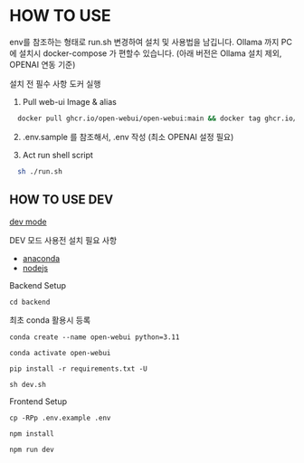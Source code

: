 # HOW TO USE

env를 참조하는 형태로 run.sh 변경하여 설치 및 사용법을 남깁니다. 
Ollama 까지 PC에 설치시 docker-compose 가 편할수 있습니다. (아래 버전은 Ollama 설치 제외, OPENAI 연동 기준)

설치 전 필수 사항 도커 실행 

1. Pull web-ui Image & alias

```zsh
  docker pull ghcr.io/open-webui/open-webui:main && docker tag ghcr.io/open-webui/open-webui:main open-webui:latest
```

2. .env.sample 를 참조해서, .env 작성 (최소 OPENAI 설정 필요)

3. Act run shell script

```zsh
  sh ./run.sh
```


## HOW TO USE DEV

[dev mode](https://docs.openwebui.com/getting-started/advanced-topics/development/)

DEV 모드 사용전 설치 필요 사항

- [anaconda](https://www.anaconda.com/download)
- [nodejs](https://nodejs.org/ko/download)


Backend Setup

```
cd backend
```

최초 conda 활용시 등록

```
conda create --name open-webui python=3.11 
```

```
conda activate open-webui
```

```
pip install -r requirements.txt -U
```

```
sh dev.sh
```


Frontend Setup

```
cp -RPp .env.example .env
```

```
npm install
```

```
npm run dev
```
